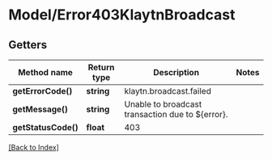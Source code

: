 # Model/Error403KlaytnBroadcast

## Getters

Method name | Return type | Description | Notes
------------ | ------------- | ------------- | -------------
**getErrorCode()** | **string** | klaytn.broadcast.failed |
**getMessage()** | **string** | Unable to broadcast transaction due to ${error}. |
**getStatusCode()** | **float** | 403 |

[[Back to Index]](../index.md)
